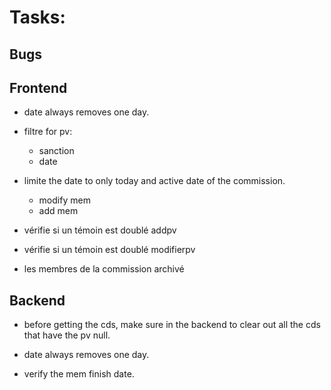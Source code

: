 # Tasks:

## Bugs

## Frontend

- date always removes one day.

- filtre for pv:

  - sanction
  - date

- limite the date to only today and active date of the commission.

  - modify mem
  - add mem

- vérifie si un témoin est doublé addpv
- vérifie si un témoin est doublé modifierpv

- les membres de la commission archivé

## Backend

- before getting the cds, make sure in the backend to clear out all the cds that have the pv null.
- date always removes one day.

- verify the mem finish date.
